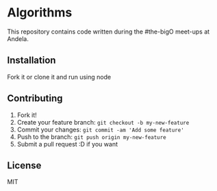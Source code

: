 # Algorithms
This repository contains code written during the #the-bigO meet-ups at Andela.

## Installation
Fork it or clone it and run using node

## Contributing
1. Fork it!
2. Create your feature branch: `git checkout -b my-new-feature`
3. Commit your changes: `git commit -am 'Add some feature'`
4. Push to the branch: `git push origin my-new-feature`
5. Submit a pull request :D if you want

## License
MIT
